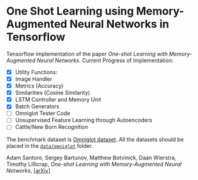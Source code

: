 # One Shot Learning using Memory-Augmented Neural Networks in Tensorflow

Tensorflow implementation of the paper *One-shot Learning with Memory-Augmented Neural Networks*. 
Current Progress of Implementation:
- [x]  Utility Functions:
  - [x] Image Handler
  - [x] Metrics (Accuracy)
  - [x] Similarities (Cosine Similarity)
- [x] LSTM Controller and Memory Unit
- [x] Batch Generators
- [ ] Omniglot Tester Code
- [ ] Unsupervised Feature Learning through Autoencoders
- [ ] Cattle/New Born Recognition

The benchmark dataset is [Omniglot dataset](https://github.com/brendenlake/omniglot). All the datasets should be placed in the [`data/omniglot`](data/omniglot/) folder.

Adam Santoro, Sergey Bartunov, Matthew Botvinick, Daan Wierstra, Timothy Lillicrap, *One-shot Learning with Memory-Augmented Neural Networks*, [[arXiv](http://arxiv.org/abs/1605.06065)]
